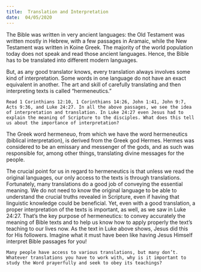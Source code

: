 ```yaml
---
title:  Translation and Interpretation
date:  04/05/2020
---
```


The Bible was written in very ancient languages: the Old Testament was written mostly in Hebrew, with a few passages in Aramaic, while the New Testament was written in Koine Greek. The majority of the world population today does not speak and read those ancient languages. Hence, the Bible has to be translated into different modern languages.

But, as any good translator knows, every translation always involves some kind of interpretation. Some words in one language do not have an exact equivalent in another. The art and skill of carefully translating and then interpreting texts is called “hermeneutics.”

`Read 1 Corinthians 12:10, 1 Corinthians 14:26, John 1:41, John 9:7, Acts 9:36, and Luke 24:27. In all the above passages, we see the idea of interpretation and translation. In Luke 24:27 even Jesus had to explain the meaning of Scripture to the disciples. What does this tell us about the importance of interpretation?`

The Greek word hermeneuo, from which we have the word hermeneutics (biblical interpretation), is derived from the Greek god Hermes. Hermes was considered to be an emissary and messenger of the gods, and as such was responsible for, among other things, translating divine messages for the people.

The crucial point for us in regard to hermeneutics is that unless we read the original languages, our only access to the texts is through translations. Fortunately, many translations do a good job of conveying the essential meaning. We do not need to know the original language to be able to understand the crucial truths revealed in Scripture, even if having that linguistic knowledge could be beneficial. Yet, even with a good translation, a proper interpretation of the texts is important, as well, as we saw in Luke 24:27. That’s the key purpose of hermeneutics: to convey accurately the meaning of Bible texts and to help us know how to apply properly the text’s teaching to our lives now. As the text in Luke above shows, Jesus did this for His followers. Imagine what it must have been like having Jesus Himself interpret Bible passages for you!

`Many people have access to various translations, but many don’t. Whatever translations you have to work with, why is it important to study the Word prayerfully and seek to obey its teachings?`